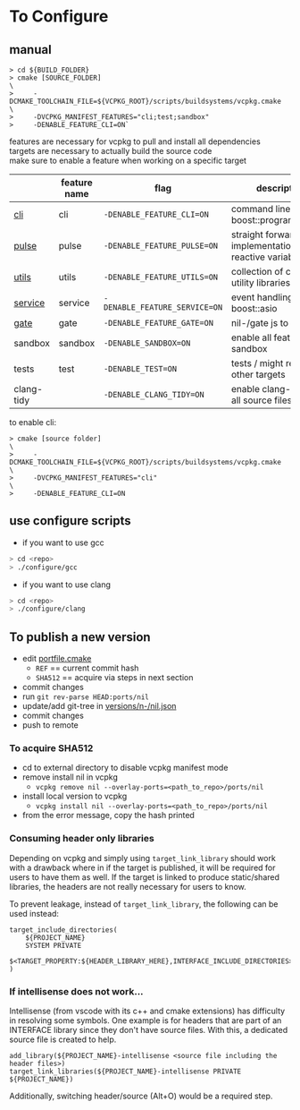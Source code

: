 # To Configure

## manual

```
> cd ${BUILD_FOLDER}
> cmake [SOURCE_FOLDER]                                                      \
>     -DCMAKE_TOOLCHAIN_FILE=${VCPKG_ROOT}/scripts/buildsystems/vcpkg.cmake  \
>     -DVCPKG_MANIFEST_FEATURES="cli;test;sandbox"
>     -DENABLE_FEATURE_CLI=ON`
```

features are necessary for vcpkg to pull and install all dependencies   <br/>
targets are necessary to actually build the source code                 <br/>
make sure to enable a feature when working on a specific target

|                                          | feature name | flag                          | description                                           |
| ---------------------------------------- | ------------ | ----------------------------- | ----------------------------------------------------- |
| [cli](projects/cli/README.md)            | cli          | `-DENABLE_FEATURE_CLI=ON`     | command line parser / boost::program_options          |
| [pulse](projects/pulse/README.md)        | pulse        | `-DENABLE_FEATURE_PULSE=ON`   | straight forward implementation of reactive variables |
| [utils](projects/utils/README.md)        | utils        | `-DENABLE_FEATURE_UTILS=ON`   | collection of common utility libraries                |
| [service](projects/service/README.md)    | service      | `-DENABLE_FEATURE_SERVICE=ON` | event handling / boost::asio                          |
| [gate](projects/gate/README.md)          | gate         | `-DENABLE_FEATURE_GATE=ON`    | nil-/gate js to c++                                   |
| sandbox                                  | sandbox      | `-DENABLE_SANDBOX=ON`         | enable all features and sandbox                       |
| tests                                    | test         | `-DENABLE_TEST=ON`            | tests / might require other targets                   |
| clang-tidy                               |              | `-DENABLE_CLANG_TIDY=ON`      | enable clang-tidy for all source files                |

to enable cli:

```
> cmake [source folder]                                                      \
>     -DCMAKE_TOOLCHAIN_FILE=${VCPKG_ROOT}/scripts/buildsystems/vcpkg.cmake  \
>     -DVCPKG_MANIFEST_FEATURES="cli"                                        \
>     -DENABLE_FEATURE_CLI=ON
```

## use configure scripts

- if you want to use gcc

```bash
> cd <repo>
> ./configure/gcc
```

- if you want to use clang

```bash
> cd <repo>
> ./configure/clang
```

## To publish a new version

- edit [portfile.cmake](ports/nil/portfile.cmake)
    - `REF` == current commit hash
    - `SHA512` == acquire via steps in next section
- commit changes
- run `git rev-parse HEAD:ports/nil`
- update/add git-tree in [versions/n-/nil.json](versions/n-/nil.json)
- commit changes
- push to remote

### To acquire SHA512

- cd to external directory to disable vcpkg manifest mode
- remove install nil in vcpkg
    - `vcpkg remove nil --overlay-ports=<path_to_repo>/ports/nil`
- install local version to vcpkg
    - `vcpkg install nil --overlay-ports=<path_to_repo>/ports/nil`
- from the error message, copy the hash printed

### Consuming header only libraries

Depending on vcpkg and simply using `target_link_library` should work with a drawback where in if the target is published, it will be required for users to have them as well.
If the target is linked to produce static/shared libraries, the headers are not really necessary for users to know.

To prevent leakage, instead of `target_link_library`, the following can be used instead:

```
target_include_directories(
    ${PROJECT_NAME}
    SYSTEM PRIVATE
    $<TARGET_PROPERTY:${HEADER_LIBRARY_HERE},INTERFACE_INCLUDE_DIRECTORIES>
)
```

### If intellisense does not work...

Intellisense (from vscode with its c++ and cmake extensions) has difficulty in resolving some symbols.
One example is for headers that are part of an INTERFACE library since they don't have source files.
With this, a dedicated source file is created to help.

```
add_library(${PROJECT_NAME}-intellisense <source file including the header files>)
target_link_libraries(${PROJECT_NAME}-intellisense PRIVATE ${PROJECT_NAME})
```

Additionally, switching header/source (Alt+O) would be a required step.
